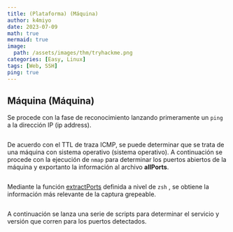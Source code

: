 ```yaml
---
title: (Plataforma) (Máquina)
author: k4miyo
date: 2023-07-09
math: true
mermaid: true
image:
  path: /assets/images/thm/tryhackme.png
categories: [Easy, Linux]
tags: [Web, SSH]
ping: true
---
```


## Máquina (Máquina)
Se procede con la fase de reconocimiento lanzando primeramente un `ping` a la dirección IP (ip address).

```bash

```

De acuerdo con el TTL de traza ICMP, se puede determinar que se trata de una máquina con sistema operativo (sistema operativo). A continuación se procede con la ejecución de `nmap` para determinar los puertos abiertos de la máquina y exportanto la información al archivo **allPorts**.

```bash

```

Mediante la función [extractPorts](/posts/extractPorts) definida a nivel de `zsh` , se obtiene la información más relevante de la captura grepeable.

```bash

```

A continuación se lanza una serie de scripts para determinar el servicio y versión que corren para los puertos detectados.

```bash

```

